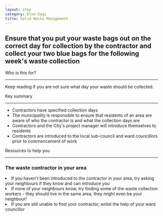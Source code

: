 ```yaml
---
layout: step
category: blue-bags
title: Solid Waste Management
---
```

<h2 class="step-title">
  <i class="fa fa-fw fa-question-circle" aria-hidden="true"></i> Ensure that you put your waste bags out on the correct day for collection by the contractor and collect your two blue bags for the following week's waste collection
</h2>

<div class="row flex">
  <div class="col-md-6">
    <div class="intro">
      <div class="header"><i class="fa fa-fw fa-users" aria-hidden="true"></i> Who is this for?</div>
      <hr>
      <p>Keep reading if you are not sure what day your waste should be collected. </p>
    </div>
  </div>
  <div class="col-md-6">
    <div class="summary">
      <div class="header"><i class="fa fa-fw fa-exclamation-circle" aria-hidden="true"></i> Key summary</div>
      <hr>
      <ul class="fa-ul">
        <li><i class="fa-li fa fa-gavel"></i>Contractors have specified collection days</li>
        <li><i class="fa-li fa fa-gavel"></i>The municipality is responsible to ensure that residents of an area are aware of who the contractor is and what the collection days are</li>
        <li><i class="fa-li fa fa-gavel"></i>Contractors and the City's project manager will introduce themselves to residents</li>
        <li><i class="fa-li fa fa-gavel"></i>Contractors are introduced to the local sub-council and ward councillors prior to commencement of work</li>
      </ul>
    </div>
  </div>
  <div class="col-md-6">
    <div class="resources">
      <div class="header">
        <i class="fa fa-fw fa-wrench" aria-hidden="true"></i> Resources to help you
      </div>
      <hr>
      <div class="body">
        <h3>The waste contractor in your area</h3>
         <li>If you haven't been introduced to the contractor in your area, try asking your neighbours if they know and can introduce you</li>
         <li>If none of your neighbours know, try finding some of the waste collection workers - they should live in the same area, they might even be your neighbour!</li>
         <li>If you are still unable to find your contractor, enlist the help of your ward councillor</li>
      </div>
    </div>
  </div>
</div>
